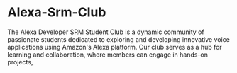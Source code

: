 # Alexa-Srm-Club
The Alexa Developer SRM Student Club is a dynamic community of passionate students dedicated to exploring and developing innovative voice applications using Amazon's Alexa platform. Our club serves as a hub for learning and collaboration, where members can engage in hands-on projects,
